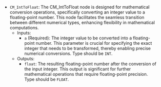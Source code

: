 - `CM_IntToFloat`: The CM_IntToFloat node is designed for mathematical conversion operations, specifically converting an integer value to a floating-point number. This node facilitates the seamless transition between different numerical types, enhancing flexibility in mathematical computations.
    - Inputs:
        - `a` (Required): The integer value to be converted into a floating-point number. This parameter is crucial for specifying the exact integer that needs to be transformed, thereby enabling precise numerical conversions. Type should be `INT`.
    - Outputs:
        - `float`: The resulting floating-point number after the conversion of the input integer. This output is significant for further mathematical operations that require floating-point precision. Type should be `FLOAT`.

